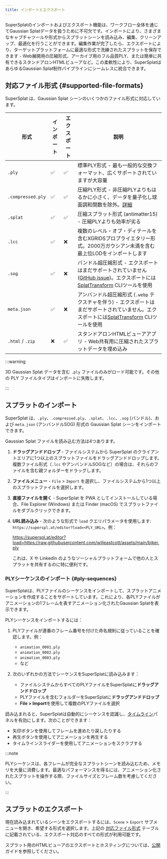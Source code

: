 ```yaml
---
title: インポートとエクスポート
---
```


SuperSplatのインポートおよびエクスポート機能は、ワークフロー全体を通じてGaussian Splatデータを扱うために不可欠です。インポートにより、さまざまなキャプチャツールや形式からスプラットシーンを読み込み、編集、クリーンアップ、最適化を行うことができます。編集作業が完了したら、エクスポートにより、ターゲットプラットフォームに最適な形式で洗練されたスプラットを保存できます - Web展開用の圧縮形式、アーカイブ用のフル品質PLY、または簡単に共有できるスタンドアロンHTMLビューアなど。この柔軟性により、SuperSplatはあらゆるGaussian Splat制作パイプラインにシームレスに統合できます。

## 対応ファイル形式 {#supported-file-formats}

SuperSplat は、Gaussian Splat シーンのいくつかのファイル形式に対応しています。

| 形式 | インポート | エクスポート | 説明 |
| ------ | ------ | ------ | ----------- |
| `.ply` | ✅ | ✅ | 標準PLY形式 - 最も一般的な交換フォーマット、広くサポートされていますが大容量 |
| `.compressed.ply` | ✅ | ✅ | 圧縮PLY形式 - 非圧縮PLYよりもはるかに小さく、データを量子化し球面調和関数を除外。[詳細](https://blog.playcanvas.com/compressing-gaussian-splats/) |
| `.splat` | ✅ | ✅ | 圧縮スプラット形式 (antimatter15) - 圧縮PLYよりも効率が劣る |
| `.lcc` | ✅ | ❌ | 複数のレベル・オブ・ディテールを含むXGRIDSプロプライエタリー形式。2000万ガウシアン未満を含む最上位LODをインポートします |
| `.sog` | ✅ | ❌ | バンドル超圧縮形式 - エクスポートはまだサポートされていません ([GitHub issue](https://github.com/playcanvas/supersplat/issues/543))。エクスポートには[SplatTransform](../splat-transform.md) CLIツールを使用 |
| `meta.json` | ✅ | ❌ | アンバンドル超圧縮形式 (`.webp` テクスチャを伴う) - エクスポートはまだサポートされていません。エクスポートには[SplatTransform](../splat-transform.md) CLIツールを使用 |
| `.html` / `.zip` | ❌ | ✅ | スタンドアロンHTMLビューアアプリ - Web共有用に圧縮されたスプラットデータを埋め込み |

:::warning

3D Gaussian Splat データを含む `.ply` ファイルのみがロード可能です。その他の PLY ファイルタイプはインポートに失敗します。

:::

## スプラットのインポート

SuperSplat は、`.ply`、`.compressed.ply`、`.splat`、`.lcc`、`.sog` (バンドル)、および `meta.json` (アンバンドルSOG) 形式の Gaussian Splat シーンをインポートできます。

Gaussian Splat ファイルを読み込む方法は4つあります。

1. **ドラッグアンドドロップ** - ファイルシステムから SuperSplat のクライアントエリアに1つ以上のスプラットファイルをドラッグアンドドロップします。複数ファイル形式（`.lcc` やアンバンドルSOGなど）の場合は、それらのファイルを含む親フォルダーをドラッグします。
2. **ファイルメニュー** - `File` > `Import` を選択し、ファイルシステムから1つ以上のスプラットファイルを選択します。
3. **直接ファイルを開く** - SuperSplat を PWA としてインストールしている場合、File Explorer (Windows) または Finder (macOS) でスプラットファイルをダブルクリックできます。
4. **URL読み込み** - 次のような形式で `load` クエリパラメータを使用します: `https://superspl.at/editor?load=<PLY_URL>`。例：

    https://superspl.at/editor?load=https://raw.githubusercontent.com/willeastcott/assets/main/biker.ply

    これは、X や LinkedIn のようなソーシャルプラットフォームで他の人とスプラットを共有するのに特に便利です。

### PLYシーケンスのインポート {#ply-sequences}

SuperSplatは、PLYファイルのシーケンスをインポートして、スプラットアニメーションを作成することをサポートしています。これにより、各PLYファイルがアニメーションの1フレームを表すアニメーション化されたGaussian Splatを表示できます。

PLYシーケンスをインポートするには：

1. PLYファイルが連番のフレーム番号を付けた命名規則に従っていることを確認します。例：
   - `animation_0001.ply`
   - `animation_0002.ply`
   - `animation_0003.ply`
   - など

2. 次のいずれかの方法でシーケンスをSuperSplatに読み込みます：
   - ファイルシステムからすべてのPLYファイルをSuperSplatに**ドラッグアンドドロップ**
   - PLYファイルを含むフォルダーをSuperSplatに**ドラッグアンドドロップ**
   - **File > Import**を使用して複数のPLYファイルを選択

読み込まれると、SuperSplatは自動的にシーケンスを認識し、[タイムライン](timeline.md)パネルを有効にします。次のことができます：

- 矢印ボタンを使用してフレームを進めたり戻したりする
- 再生ボタンを使用してアニメーションを再生する
- タイムラインスライダーを使用してアニメーションをスクラブする

:::note

PLYシーケンスは、各フレームが完全なスプラットシーンを読み込むため、メモリを大量に消費します。最適なパフォーマンスを得るには、アニメーション化されたスプラットを操作する際、ファイルサイズとフレーム数を考慮してください。

:::

## スプラットのエクスポート

現在読み込まれているシーンをエクスポートするには、`Scene` > `Export` サブメニューを開き、希望する形式を選択します。上記の [対応ファイル形式](#supported-file-formats) テーブルに記載されている、エクスポート対応のすべての形式が利用可能です。

スプラット用のHTMLビューアのエクスポートとホスティングについては、[公開](publishing.md#supersplat-viewerのセルフホスティング)ガイドを参照してください。
